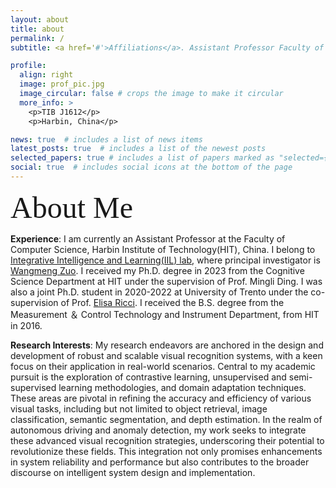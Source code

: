 ```yaml
---
layout: about
title: about
permalink: /
subtitle: <a href='#'>Affiliations</a>. Assistant Professor Faculty of computing Harbin Institute of Technology

profile:
  align: right
  image: prof_pic.jpg
  image_circular: false # crops the image to make it circular
  more_info: >
    <p>TIB J1612</p>
    <p>Harbin, China</p>

news: true  # includes a list of news items
latest_posts: true  # includes a list of the newest posts
selected_papers: true # includes a list of papers marked as "selected={true}"
social: true  # includes social icons at the bottom of the page
---
```

<font size=7 face="黑体"> About Me </font>

**Experience**: I am currently an Assistant Professor at the Faculty of Computer Science, Harbin Institute of Technology(HIT), China.
I belong to [Integrative Intelligence and Learning(IIL) lab](http://en.iil.ac.cn/default.aspx), where principal investigator is [Wangmeng Zuo](http://homepage.hit.edu.cn/wangmengzuo?lang=zh).
I received my Ph.D. degree in 2023 from the Cognitive Science Department at HIT under the supervision of Prof. Mingli Ding. 
I was also a joint Ph.D. student in 2020-2022 at University of Trento under the co-supervision of Prof. [Elisa Ricci](https://eliricci.eu/). 
I received the B.S. degree from the  Measurement ＆ Control Technology and Instrument Department, from HIT in 2016.

**Research Interests**: My research endeavors are anchored in the design and development of robust and scalable visual recognition systems, with a keen focus on their application in real-world scenarios.
Central to my academic pursuit is the exploration of contrastive learning, unsupervised and semi-supervised learning methodologies, and domain adaptation techniques. 
These areas are pivotal in refining the accuracy and efficiency of various visual tasks, including but not limited to object retrieval, image classification, semantic segmentation, and depth estimation.
In the realm of autonomous driving and anomaly detection, my work seeks to integrate these advanced visual recognition strategies, 
underscoring their potential to revolutionize these fields. 
This integration not only promises enhancements in system reliability and performance but also contributes to the broader discourse on intelligent system design and implementation.

